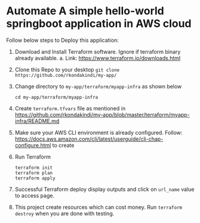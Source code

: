 # Automate A simple hello-world springboot application in AWS cloud

Follow below steps to Deploy this application:

1. Download and Install Terraform software. Ignore if terraform binary already available. 
   a. Link: https://www.terraform.io/downloads.html
2. Clone this Repo to your desktop
   `git clone https://github.com/rkondakindi/my-app/`
3. Change directory to `my-app/terraform/myapp-infra` as shown below

   `cd my-app/terraform/myapp-infra`
4. Create `terraform.tfvars` file as mentioned in https://github.com/rkondakindi/my-app/blob/master/terraform/myapp-infra/README.md
5. Make sure your AWS CLI environment is already configured. Follow: https://docs.aws.amazon.com/cli/latest/userguide/cli-chap-configure.html to create  
6. Run Terraform
   ```
   terraform init
   terraform plan
   terraform apply
   ```
7. Successful Terraform deploy display outputs and click on `url_name` value to access page.
8. This project create resources which can cost money. Run `terraform destroy` when you are done with testing.
